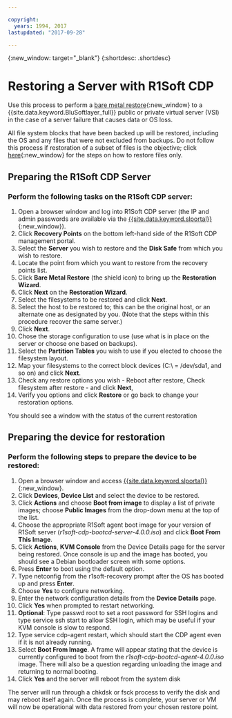 ```yaml
---

copyright:
  years: 1994, 2017
lastupdated: "2017-09-28"

---
```

{:new_window: target="_blank"}
{:shortdesc: .shortdesc}

# Restoring a Server with R1Soft CDP

Use this process to perform a [bare metal restore](http://wiki.r1soft.com/display/CDP/Bare-Metal+Restore){:new_window} to a {{site.data.keyword.BluSoftlayer_full}} public or private virtual server (VSI) in the case of a server failure that causes data or OS loss.

All file system blocks that have been backed up will be restored, including the OS and any files that were not excluded from backups. Do not follow this process if restoration of a subset of files is the objective; click [here](http://wiki.r1soft.com/display/CDP/Restoring+Files){:new_window} for the steps on how to restore files only.

## Preparing the R1Soft CDP Server

### Perform the following tasks on the R1Soft CDP server:

1. Open a browser window and log into R1Soft CDP server (the IP and admin passwords are available via the [{{site.data.keyword.slportal}}](http://www.control.softlayer.com/){:new_window}).
2. Click **Recovery Points** on the bottom left-hand side of the R1Soft CDP management portal.
3. Select the **Server** you wish to restore and the **Disk Safe** from which you wish to restore.
4. Locate the point from which you want to restore from the recovery points list.
5. Click **Bare Metal Restore** (the shield icon) to bring up the **Restoration Wizard**.
6. Click **Next** on the **Restoration Wizard**.
7. Select the filesystems to be restored and click **Next**.
8. Select the host to be restored to; this can be the original host, or an alternate one as designated by you. (Note that the steps within this procedure recover the same server.)
9. Click **Next**.
10. Chose the storage configuration to use (use what is in place on the server or choose one based on backups).
11. Select the **Partition Tables** you wish to use if you elected to choose the filesystem layout.
12. Map your filesystems to the correct block devices (C:\ = /dev/sda1, and so on) and click **Next**.
13. Check any restore options you wish - Reboot after restore, Check filesystem after restore - and click **Next**,
14. Verify you options and click **Restore** or go back to change your restoration options.

You should see a window with the status of the current restoration

## Preparing the device for restoration

### Perform the following steps to prepare the device to be restored:

1. Open a browser window and access [{{site.data.keyword.slportal}}](http://www.control.softlayer.com/){:new_window}.
2. Click **Devices**, **Device List** and select the device to be restored.
3. Click **Actions** and choose **Boot from image** to display a list of private images; choose **Public Images** from the drop-down menu at the top of the list.
4. Choose the appropriate R1Soft agent boot image for your version of R1Soft server (*r1soft-cdp-bootcd-server-4.0.0.iso*) and click **Boot From This Image**.
5. Click **Actions**, **KVM Console** from the Device Details page for the server being restored. Once console is up and the image has booted, you should see a Debian bootloader screen with some options.
6. Press **Enter** to boot using the default option.
7. Type netconfig from the r1soft-recovery prompt after the OS has booted up and press **Enter**.
8. Choose **Yes** to configure networking.
9. Enter the network configuration details from the **Device Details** page.
10. Click **Yes** when prompted to restart networking.
11. **Optional**: Type passwd root to set a root password for SSH logins and type service ssh start to allow SSH login, which may be useful if your KVM console is slow to respond.
12. Type service cdp-agent restart, which should start the CDP agent even if it is not already running.
13. Select **Boot From Image**. A frame will appear stating that the device is currently configured to boot from the *r1soft-cdp-bootcd-agent-4.0.0.iso* image. There will also be a question regarding unloading the image and returning to normal booting.
14. Click **Yes** and the server will reboot from the system disk

The server will run through a chkdsk or fsck process to verify the disk and may reboot itself again. Once the process is complete, your server or VM will now be operational with data restored from your chosen restore point.
